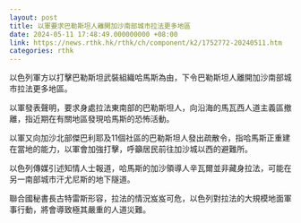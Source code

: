 ```yaml
---
layout: post
title: 以軍要求巴勒斯坦人離開加沙南部城市拉法更多地區
date: 2024-05-11 17:48:49.000000000 +08:00
link: https://news.rthk.hk/rthk/ch/component/k2/1752772-20240511.htm
categories: rthk
---
```


以色列軍方以打擊巴勒斯坦武裝組織哈馬斯為由，下令巴勒斯坦人離開加沙南部城市拉法更多地區。

以軍發表聲明，要求身處拉法東南部的巴勒斯坦人，向沿海的馬瓦西人道主義區撤離，指近期在有關地區發現哈馬斯的恐怖活動。

以軍又向加沙北部傑巴利耶及11個社區的巴勒斯坦人發出疏散令，指哈馬斯正重建在當地的能力，以軍會加強打擊，呼籲居民前往加沙城以西的避難所。

以色列傳媒引述知情人士報道，哈馬斯的加沙領導人辛瓦爾並非藏身拉法，可能在另一南部城市汗尤尼斯的地下隧道。

聯合國秘書長古特雷斯形容，拉法的情況岌岌可危，以色列對拉法的大規模地面軍事行動，將會導致極其嚴重的人道災難。
